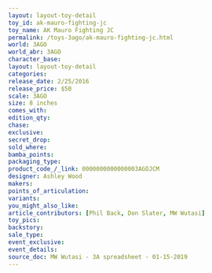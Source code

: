 ```yaml
---
layout: layout-toy-detail 
toy_id: ak-mauro-fighting-jc
toy_name: AK Mauro Fighting JC
permalink: /toys-3ago/ak-mauro-fighting-jc.html
world: 3AGO
world_abr: 3AGO
character_base: 
layout: layout-toy-detail
categories: 
release_date: 2/25/2016
release_price: $50 
scale: 3AGO
size: 8 inches
comes_with: 
edition_qty: 
chase: 
exclusive: 
secret_drop: 
sold_where: 
bamba_points: 
packaging_type: 
product_code_/_link: 0000000000000003AGOJCM
designer: Ashley Wood
makers: 
points_of_articulation: 
variants: 
you_might_also_like: 
article_contributors: [Phil Back, Don Slater, MW Wutasi]
toy_pics: 
backstory: 
sale_type: 
event_exclusive: 
event_details: 
source_doc: MW Wutasi - 3A spreadsheet - 01-15-2019
---
```

